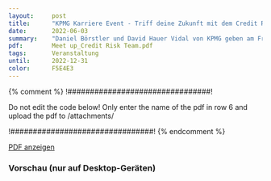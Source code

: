 ```yaml
---
layout:     post
title:      "KPMG Karriere Event - Triff deine Zukunft mit dem Credit Risk Team"
date:       2022-06-03
summary:    "Daniel Börstler und David Hauer Vidal von KPMG geben am Freitag, den 10.06.2022 ab 15 Uhr im Raum HG +2/0090 einen Einblick in den Berufsalltag in der Risikomanagementberatung uund präsentieren attraktive Einstiegsmöglichkeiten."
pdf:        Meet up_Credit Risk Team.pdf
tags:       Veranstaltung
until:		2022-12-31
color:      F5E4E3
---
```


{% comment %}
!################################!

Do not edit the code below! Only enter the name of the pdf in row 6 and upload the pdf to /attachments/

!################################!
{% endcomment %}

<a class="btn btn-primary" href="{{ site.url }}/attachments/{{page.pdf}}">PDF anzeigen</a>

<h3>Vorschau (nur auf Desktop-Geräten)</h3>
<div class="d-none d-sm-block">
    <object data="{{ site.url }}/attachments/{{page.pdf}}" width="100%" height="1010" type='application/pdf'>
    </object>
</div>
